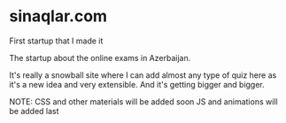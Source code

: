# sinaqlar.com
First startup that I made it

The startup about the online exams in Azerbaijan.

It's really a snowball site where I can add almost any type of quiz here as it's a new idea and very extensible.
And it's getting bigger and bigger.


NOTE: CSS and other materials will be added soon
JS and animations will be added last
